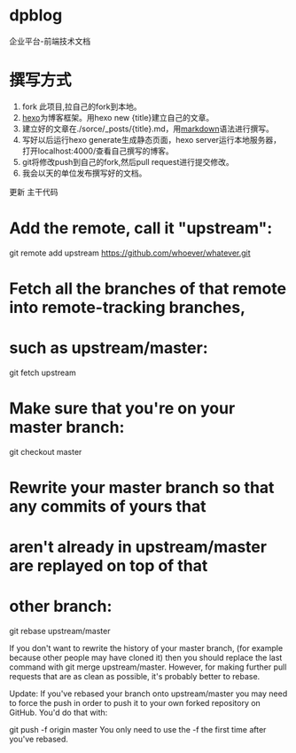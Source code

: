 # dpblog
企业平台-前端技术文档

撰写方式
========
1. fork 此项目,拉自己的fork到本地。
2. [hexo](https://hexo.io/zh-cn/)为博客框架。用hexo new {title}建立自己的文章。
3. 建立好的文章在./sorce/_posts/{title}.md，用[markdown](http://www.jianshu.com/p/1e402922ee32/)语法进行撰写。
4. 写好以后运行hexo generate生成静态页面，hexo server运行本地服务器，打开localhost:4000/查看自己撰写的博客。
5. git将修改push到自己的fork,然后pull request进行提交修改。
6. 我会以天的单位发布撰写好的文档。

更新 主干代码

# Add the remote, call it "upstream":

git remote add upstream https://github.com/whoever/whatever.git

# Fetch all the branches of that remote into remote-tracking branches,
# such as upstream/master:

git fetch upstream

# Make sure that you're on your master branch:

git checkout master

# Rewrite your master branch so that any commits of yours that
# aren't already in upstream/master are replayed on top of that
# other branch:

git rebase upstream/master

If you don't want to rewrite the history of your master branch, (for example because other people may have cloned it) then you should replace the last command with git merge upstream/master. However, for making further pull requests that are as clean as possible, it's probably better to rebase.

Update: If you've rebased your branch onto upstream/master you may need to force the push in order to push it to your own forked repository on GitHub. You'd do that with:

git push -f origin master
You only need to use the -f the first time after you've rebased.
